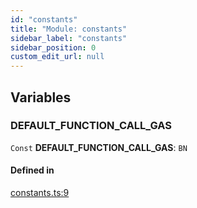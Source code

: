 ```yaml
---
id: "constants"
title: "Module: constants"
sidebar_label: "constants"
sidebar_position: 0
custom_edit_url: null
---
```


## Variables

### DEFAULT\_FUNCTION\_CALL\_GAS

 `Const` **DEFAULT\_FUNCTION\_CALL\_GAS**: `BN`

#### Defined in

[constants.ts:9](https://github.com/near/near-api-js/blob/ef6d7fbf/packages/near-api-js/src/constants.ts#L9)
